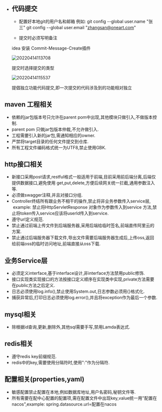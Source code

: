 - ## 代码提交
  
  * 配置好本地git的用户名和邮箱
  例如: 
  git config --global user.name "张三"
  git config --global user.email "zhangsan@oneart.com"
  
  * 提交时必须写明备注
  
  idea 安装 Commit-Message-Create插件
  
  ![20220414113708](https://picgo.catface996.com/picgo20220414113708.png)
  
  提交时选择提交的类型
  
  ![20220414115537](https://picgo.catface996.com/picgo20220414115537.png)
  
  提倡独立功能代码提交,即一次提交的代码涉及到的功能相对独立
## maven 工程相关

* 依赖的jar包版本号只允许在parent pom中出现,其他模块只做引入,不做版本控制.
* parent pom 只做jar包版本仲裁,不允许做引入.
* 工程需要引入新的jar包,需通知相应的owner.
* 严禁将target目录的任何文件提交到仓库.
* 所有工程文件编码格式统一为UTF8,禁止使用GBK.
## http接口相关

* 新接口采用post请求,restful格式一般适用于前端,目前采用前后端分离,后端仅提供数据接口,避免使用 get,put,delete,方便后续网关统一拦截,通用参数注入等.
* 必须做swagger注释,并且对接口分组.
* Controller终结所有跟业务不相干的操作,禁止将非业务参数传入service层,
 example: 禁止将HttpServletResponse 对象作为参数传入到service 方法,禁止将token传入service应该将userId传入到service.
* 遵守url定义规范.
* 禁止通过前端上传文件到后端服务器,采用后端给临时签名,前端直传阿里云的方案.
* 禁止通过后端服务器下载文件,导出文件需要后端服务器生成后,上传oss,返回给前端oss的临时访问地址,前端直接从oss下载.
## 业务Service层

* 必须定义interface,基于interface设计,非interface方法禁用public修饰.
* 接口实现类实现接口的方法按接口定义顺序在实现类中实现,private方法需要在public方法之后定义.
* 日志必须使用log.info(),禁止使用System.out,日志参数必须用{}格式化.
* 捕获异常后,打印日志必须使用log.error(),并且将exception作为最后一个参数.
## mysql相关

* 除根据id查询,更新,删除外,其他sql需要手写,禁用Lamda表达式.
## redis相关

* 遵守redis key前缀规范.
* redis中的key,需要使用分隔符时,使用":"作为分隔符.
## 配置相关(properties,yaml)

* 敏感配置禁止配置在本地,例如数据库地址,用户名密码,秘钥文件等.
* 所有需要在配中心配置的配置项,需在配置文件中出现key,value统一用"配置在nacos",example: spring.datasource.url=配置在nacos